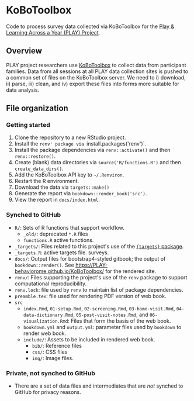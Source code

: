 # KoBoToolbox

Code to process survey data collected via KoBoToolbox for the [Play & Learning Across a Year (PLAY) Project](https://play-project.org).

## Overview

PLAY project researchers use [KoBoToolbox](https://www.kobotoolbox.org/) to collect data from participant families.
Data from all sessions at all PLAY data collection sites is pushed to a common set of files on the KoBoToolbox server.
We need to i) download, ii) parse, iii) clean, and iv) export these files into forms more suitable for data analysis.

## File organization

### Getting started

1. Clone the repository to a new RStudio project.
2. Install the `renv' package via `install.packages('renv')`.
3. Install the package dependencies via `renv::activate()` and then `renv::restore()`.
4. Create (blank) data directories via `source('R/functions.R')` and then `create_data_dirs()`.
5. Add the KoBoToolbox API key to `~/.Renviron`.
6. Restart the R environment.
7. Download the data via `targets::make()`
8. Generate the report via `bookdown::render_book('src')`.
9. View the report in `docs/index.html`.

### Synched to GitHub

- `R/`: Sets of R functions that support workflow.
    - `_old/`: deprecated `*.R` files
    - `functions.R` active functions.
- `_targets/`: Files related to this project's use of the [`{targets}` package](https://books.ropensci.org/targets/).
- `_targets.R`: active targets file.
surveys.
- `docs/`: Output files for bootstrap4-styled gitbook; the output of `bookdown::render()`. See <https://PLAY-behaviorome.github.io/KoBoToolbox/> for the rendered site.
- `renv/`: Files supporting the project's use of the `renv` package to support computational reproducibility.
- `renv.lock`: file used by `renv` to maintain list of package dependencies.
- `preamble.tex`: file used for rendering PDF version of web book.
- `src`
    - `index.Rmd`, `01-setup.Rmd`, `02-screening.Rmd`, `03-home-visit.Rmd`, `04-data-dictionary.Rmd`, `05-post-visit-notes.Rmd`, and `06-visualization.Rmd`: Files that form the basis of the web book.
    - `bookdown.yml` and `output.yml`: parameter files used by `bookdown` to render web book.
    - `include/`: Assets to be included in rendered web book.
        - `bib/`: Reference files
        - `css/`: CSS files
        - `img/`: Image files.

### Private, not synched to GitHub

- There are a set of data files and intermediates that are _not_ synched to GitHub for privacy reasons.
